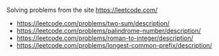 Solving problems from the site https://leetcode.com/

 - https://leetcode.com/problems/two-sum/description/
 - https://leetcode.com/problems/palindrome-number/description/
 - https://leetcode.com/problems/roman-to-integer/description/
 - https://leetcode.com/problems/longest-common-prefix/description/

